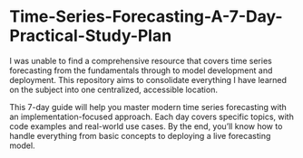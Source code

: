 # Time-Series-Forecasting-A-7-Day-Practical-Study-Plan
I was unable to find a comprehensive resource that covers time series forecasting from the fundamentals through to model development and deployment. This repository aims to consolidate everything I have learned on the subject into one centralized, accessible location.

This 7-day guide will help you master modern time series forecasting with an implementation-focused approach. Each day covers specific topics, with code examples and real-world use cases. By the end, you’ll know how to handle everything from basic concepts to deploying a live forecasting model.

